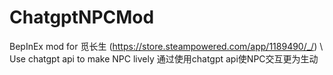 # ChatgptNPCMod 
BepInEx mod for 觅长生 (https://store.steampowered.com/app/1189490/_/) \\
Use chatgpt api to make NPC lively
通过使用chatgpt api使NPC交互更为生动

